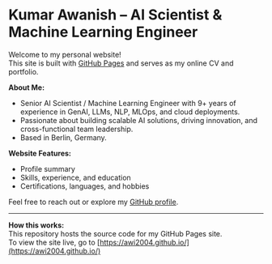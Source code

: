 # Kumar Awanish – AI Scientist & Machine Learning Engineer

Welcome to my personal website!  
This site is built with [GitHub Pages](https://pages.github.com/) and serves as my online CV and portfolio.

**About Me:**
- Senior AI Scientist / Machine Learning Engineer with 9+ years of experience in GenAI, LLMs, NLP, MLOps, and cloud deployments.
- Passionate about building scalable AI solutions, driving innovation, and cross-functional team leadership.
- Based in Berlin, Germany.

**Website Features:**
- Profile summary
- Skills, experience, and education
- Certifications, languages, and hobbies

Feel free to reach out or explore my [GitHub profile](https://github.com/awi2004).

---

**How this works:**  
This repository hosts the source code for my GitHub Pages site.  
To view the site live, go to [https://awi2004.github.io/](https://awi2004.github.io/)

